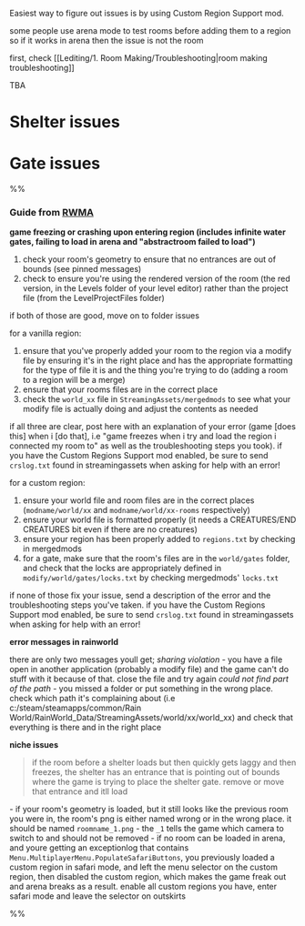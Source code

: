 Easiest way to figure out issues is by using Custom Region Support mod.

some people use arena mode to test rooms before adding them to a region
so if it works in arena then the issue is not the room

first, check [[Lediting/1. Room Making/Troubleshooting|room making troubleshooting]]

TBA

# Shelter issues



# Gate issues

%%
### Guide from [RWMA](https://discord.com/channels/1083481230839922688/1083483045329375393/1191210118918979644)



**game freezing or crashing upon entering region (includes infinite water gates, failing to load in arena and "abstractroom failed to load")**

1. check your room's geometry to ensure that no entrances are out of bounds (see pinned messages)
2. check to ensure you're using the rendered version of the room (the red version, in the Levels folder of your level editor) rather than the project file (from the LevelProjectFiles folder)

if both of those are good, move on to folder issues

for a vanilla region:
1. ensure that you've properly added your room to the region via a modify file by ensuring it's in the right place and has the appropriate formatting for the type of file it is and the thing you're trying to do (adding a room to a region will be a merge)
2. ensure that your rooms files are in the correct place
3. check the `world_xx` file in `StreamingAssets/mergedmods` to see what your modify file is actually doing and adjust the contents as needed

if all three are clear, post here with an explanation of your error (game [does this] when i [do that], i.e "game freezes when i try and load the region i connected my room to" as well as the troubleshooting steps you took). if you have the Custom Regions Support mod enabled, be sure to send `crslog.txt` found in streamingassets when asking for help with an error!

for a custom region:
1. ensure your world file and room files are in the correct places (`modname/world/xx` and `modname/world/xx-rooms` respectively)
2. ensure your world file is formatted properly (it needs a CREATURES/END CREATURES bit even if there are no creatures)
3. ensure your region has been properly added to `regions.txt` by checking in mergedmods
4. for a gate, make sure that the room's files are in the `world/gates` folder, and check that the locks are appropriately defined in `modify/world/gates/locks.txt` by checking mergedmods' `locks.txt`

if none of those fix your issue, send a description of the error  and the troubleshooting steps you've taken. if you have the Custom Regions Support mod enabled, be sure to send `crslog.txt` found in streamingassets when asking for help with an error!

**error messages in rainworld**

there are only two messages youll get;
*sharing violation* - you have a file open in another application (probably a modify file) and the game can't do stuff with it because of that. close the file and try again
*could not find part of the path* - you missed a folder or put something in the wrong place. check which path it's complaining about (i.e c:/steam/steamapps/common/Rain World/RainWorld_Data/StreamingAssets/world/xx/world_xx) and check that everything is there and in the right place

**niche issues**

> if the room before a shelter loads but then quickly gets laggy and then freezes, the shelter has an entrance that is pointing out of bounds where the game is trying to place the shelter gate. remove or move that entrance and itll load

\- if your room's geometry is loaded, but it still looks like the previous room you were in, the room's png is either named wrong or in the wrong place. it should be named `roomname_1.png` - the `_1` tells the game which camera to switch to and should not be removed
\- if no room can be loaded in arena, and youre getting an exceptionlog that contains `Menu.MultiplayerMenu.PopulateSafariButtons`, you previously loaded a custom region in safari mode, and left the menu selector on the custom region, then disabled the custom region, which makes the game freak out and arena breaks as a result. enable all custom regions you have, enter safari mode and leave the selector on outskirts

%%